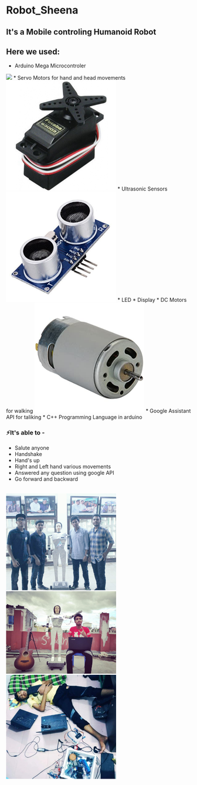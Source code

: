 # Robot_Sheena


## **It's a Mobile controling Humanoid Robot**

## Here we used:
* Arduino Mega Microcontroler 
<img width="300" src="pic/arduino.jpg" />
* Servo Motors for hand and head movements
<img width="300" src="pic/servo.jpg" />
* Ultrasonic Sensors
<img width="300" src="pic/ultrasonic.jpg" />
* LED
* Display
* DC Motors for walking 
<img width="300" src="pic/dcmotor.jpg" />
* Google Assistant API for taliking
* C++ Programming Language in arduino

### ⚡It's able to - 
* Salute anyone
* Handshake 
* Hand's up
* Right and Left hand various movements
* Answered any question using google API
* Go forward and backward


<br/>
<img width="300" src="pic/all.jpg" />

<img width="300" src="pic/me.jpg" />

<img width="300" src="pic/sleep.jpg" />


